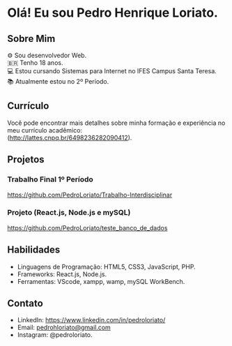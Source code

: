 # Olá! Eu sou Pedro Henrique Loriato.

## Sobre Mim
⚙️ Sou desenvolvedor Web.<br>
🇧🇷 Tenho 18 anos.<br>
💻 Estou cursando Sistemas para Internet no IFES Campus Santa Teresa.<br>
📚 Atualmente estou no 2º Período.

## Currículo
Você pode encontrar mais detalhes sobre minha formação e experiência no meu currículo acadêmico:<br>
(http://lattes.cnpq.br/6498236282090412).

## Projetos

### Trabalho Final 1º Período
https://github.com/PedroLoriato/Trabalho-Interdisciplinar

### Projeto (React.js, Node.js e mySQL)
https://github.com/PedroLoriato/teste_banco_de_dados

## Habilidades
- Linguagens de Programação: HTML5, CSS3, JavaScript, PHP.
- Frameworks: React.js, Node.js.
- Ferramentas: VScode, xampp, wamp, mySQL WorkBench. 

## Contato
- LinkedIn: https://www.linkedin.com/in/pedroloriato/
- Email: pedrohloriato@gmail.com
- Instagram: @pedroloriato.

